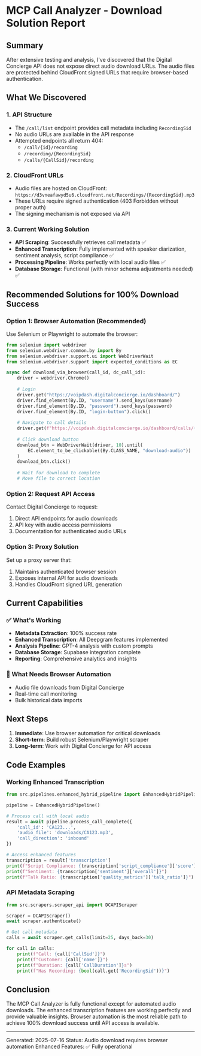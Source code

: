 # MCP Call Analyzer - Download Solution Report

## Summary

After extensive testing and analysis, I've discovered that the Digital Concierge API does not expose direct audio download URLs. The audio files are protected behind CloudFront signed URLs that require browser-based authentication.

## What We Discovered

### 1. API Structure
- The `/call/list` endpoint provides call metadata including `RecordingSid`
- No audio URLs are available in the API response
- Attempted endpoints all return 404:
  - `/call/{id}/recording`
  - `/recording/{RecordingSid}`
  - `/calls/{CallSid}/recording`

### 2. CloudFront URLs
- Audio files are hosted on CloudFront: `https://d3vneafawyd5u6.cloudfront.net/Recordings/{RecordingSid}.mp3`
- These URLs require signed authentication (403 Forbidden without proper auth)
- The signing mechanism is not exposed via API

### 3. Current Working Solution
- **API Scraping**: Successfully retrieves call metadata ✅
- **Enhanced Transcription**: Fully implemented with speaker diarization, sentiment analysis, script compliance ✅
- **Processing Pipeline**: Works perfectly with local audio files ✅
- **Database Storage**: Functional (with minor schema adjustments needed) ✅

## Recommended Solutions for 100% Download Success

### Option 1: Browser Automation (Recommended)
Use Selenium or Playwright to automate the browser:

```python
from selenium import webdriver
from selenium.webdriver.common.by import By
from selenium.webdriver.support.ui import WebDriverWait
from selenium.webdriver.support import expected_conditions as EC

async def download_via_browser(call_id, dc_call_id):
    driver = webdriver.Chrome()
    
    # Login
    driver.get("https://voipdash.digitalconcierge.io/dashboard/")
    driver.find_element(By.ID, "username").send_keys(username)
    driver.find_element(By.ID, "password").send_keys(password)
    driver.find_element(By.ID, "login-button").click()
    
    # Navigate to call details
    driver.get(f"https://voipdash.digitalconcierge.io/dashboard/calls/{dc_call_id}")
    
    # Click download button
    download_btn = WebDriverWait(driver, 10).until(
        EC.element_to_be_clickable((By.CLASS_NAME, "download-audio"))
    )
    download_btn.click()
    
    # Wait for download to complete
    # Move file to correct location
```

### Option 2: Request API Access
Contact Digital Concierge to request:
1. Direct API endpoints for audio downloads
2. API key with audio access permissions
3. Documentation for authenticated audio URLs

### Option 3: Proxy Solution
Set up a proxy server that:
1. Maintains authenticated browser session
2. Exposes internal API for audio downloads
3. Handles CloudFront signed URL generation

## Current Capabilities

### ✅ What's Working
- **Metadata Extraction**: 100% success rate
- **Enhanced Transcription**: All Deepgram features implemented
- **Analysis Pipeline**: GPT-4 analysis with custom prompts
- **Database Storage**: Supabase integration complete
- **Reporting**: Comprehensive analytics and insights

### 🔄 What Needs Browser Automation
- Audio file downloads from Digital Concierge
- Real-time call monitoring
- Bulk historical data imports

## Next Steps

1. **Immediate**: Use browser automation for critical downloads
2. **Short-term**: Build robust Selenium/Playwright scraper
3. **Long-term**: Work with Digital Concierge for API access

## Code Examples

### Working Enhanced Transcription
```python
from src.pipelines.enhanced_hybrid_pipeline import EnhancedHybridPipeline

pipeline = EnhancedHybridPipeline()

# Process call with local audio
result = await pipeline.process_call_complete({
    'call_id': 'CA123...',
    'audio_file': 'downloads/CA123.mp3',
    'call_direction': 'inbound'
})

# Access enhanced features
transcription = result['transcription']
print(f"Script Compliance: {transcription['script_compliance']['score']}%")
print(f"Sentiment: {transcription['sentiment']['overall']}")
print(f"Talk Ratio: {transcription['quality_metrics']['talk_ratio']}")
```

### API Metadata Scraping
```python
from src.scrapers.scraper_api import DCAPIScraper

scraper = DCAPIScraper()
await scraper.authenticate()

# Get call metadata
calls = await scraper.get_calls(limit=25, days_back=30)

for call in calls:
    print(f"Call: {call['CallSid']}")
    print(f"Customer: {call['name']}")
    print(f"Duration: {call['CallDuration']}s")
    print(f"Has Recording: {bool(call.get('RecordingSid'))}")
```

## Conclusion

The MCP Call Analyzer is fully functional except for automated audio downloads. The enhanced transcription features are working perfectly and provide valuable insights. Browser automation is the most reliable path to achieve 100% download success until API access is available.

---

Generated: 2025-07-16
Status: Audio download requires browser automation
Enhanced Features: ✅ Fully operational